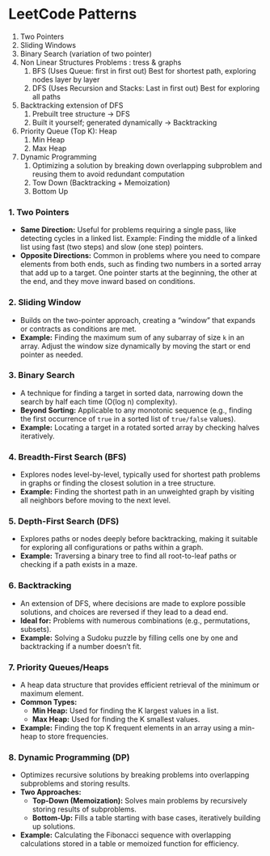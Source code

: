 # LeetCode Patterns

1. Two Pointers
2. Sliding Windows
3. Binary Search (variation of two pointer)
4. Non Linear Structures Problems : tress & graphs
   1. BFS (Uses Queue: first in first out) Best for shortest path, exploring nodes layer by layer
   2. DFS (Uses Recursion and Stacks: Last in first out) Best for exploring all paths
5. Backtracking extension of DFS
   1. Prebuilt tree structure -> DFS
   2. Built it yourself; generated dynamically -> Backtracking
6. Priority Queue (Top K): Heap
   1. Min Heap
   2. Max Heap
7. Dynamic Programming
   1. Optimizing a solution by breaking down overlapping subproblem and reusing them to avoid redundant computation
   2. Tow Down (Backtracking + Memoization)
   3. Bottom Up

### 1. **Two Pointers**

- **Same Direction:** Useful for problems requiring a single pass, like detecting cycles in a linked list. Example: Finding the middle of a linked list using fast (two steps) and slow (one step) pointers.
- **Opposite Directions:** Common in problems where you need to compare elements from both ends, such as finding two numbers in a sorted array that add up to a target. One pointer starts at the beginning, the other at the end, and they move inward based on conditions.

### 2. **Sliding Window**

- Builds on the two-pointer approach, creating a “window” that expands or contracts as conditions are met.
- **Example:** Finding the maximum sum of any subarray of size `k` in an array. Adjust the window size dynamically by moving the start or end pointer as needed.

### 3. **Binary Search**

- A technique for finding a target in sorted data, narrowing down the search by half each time (O(log n) complexity).
- **Beyond Sorting:** Applicable to any monotonic sequence (e.g., finding the first occurrence of `true` in a sorted list of `true/false` values).
- **Example:** Locating a target in a rotated sorted array by checking halves iteratively.

### 4. **Breadth-First Search (BFS)**

- Explores nodes level-by-level, typically used for shortest path problems in graphs or finding the closest solution in a tree structure.
- **Example:** Finding the shortest path in an unweighted graph by visiting all neighbors before moving to the next level.

### 5. **Depth-First Search (DFS)**

- Explores paths or nodes deeply before backtracking, making it suitable for exploring all configurations or paths within a graph.
- **Example:** Traversing a binary tree to find all root-to-leaf paths or checking if a path exists in a maze.

### 6. **Backtracking**

- An extension of DFS, where decisions are made to explore possible solutions, and choices are reversed if they lead to a dead end.
- **Ideal for:** Problems with numerous combinations (e.g., permutations, subsets).
- **Example:** Solving a Sudoku puzzle by filling cells one by one and backtracking if a number doesn’t fit.

### 7. **Priority Queues/Heaps**

- A heap data structure that provides efficient retrieval of the minimum or maximum element.
- **Common Types:**
  - **Min Heap:** Used for finding the K largest values in a list.
  - **Max Heap:** Used for finding the K smallest values.
- **Example:** Finding the top K frequent elements in an array using a min-heap to store frequencies.

### 8. **Dynamic Programming (DP)**

- Optimizes recursive solutions by breaking problems into overlapping subproblems and storing results.
- **Two Approaches:**
  - **Top-Down (Memoization):** Solves main problems by recursively storing results of subproblems.
  - **Bottom-Up:** Fills a table starting with base cases, iteratively building up solutions.
- **Example:** Calculating the Fibonacci sequence with overlapping calculations stored in a table or memoized function for efficiency.

